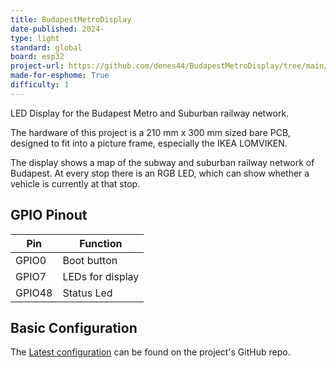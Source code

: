 ```yaml
---
title: BudapestMetroDisplay
date-published: 2024-
type: light
standard: global
board: esp32
project-url: https://github.com/denes44/BudapestMetroDisplay/tree/main/esphome
made-for-esphome: True
difficulty: 1
---
```


LED Display for the Budapest Metro and Suburban railway network.

The hardware of this project is a 210 mm x 300 mm sized bare PCB,
designed to fit into a picture frame, especially the IKEA LOMVIKEN.

The display shows a map of the subway and suburban railway network of
Budapest. At every stop there is an RGB LED, which can show whether a vehicle
is currently at that stop.

## GPIO Pinout

| Pin    | Function         |
| ------ | ---------------- |
| GPIO0  | Boot button      |
| GPIO7  | LEDs for display |
| GPIO48 | Status Led       |

## Basic Configuration

The [Latest configuration](https://github.com/denes44/BudapestMetroDisplay/tree/main/esphome)
can be found on the project's GitHub repo.
